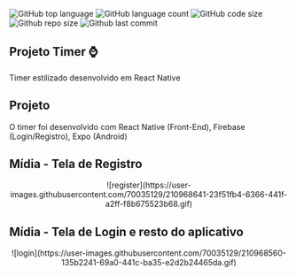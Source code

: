 ![GitHub top language](https://img.shields.io/github/languages/top/G2454/Timer?style=plastic)
![GitHub language count](https://img.shields.io/github/languages/count/G2454/Timer)
![GitHub code size](https://img.shields.io/github/languages/code-size/G2454/Timer)
![Github repo size](https://img.shields.io/github/repo-size/G2454/Timer)
![Github last commit](https://img.shields.io/github/last-commit/G2454/Timer)

## Projeto Timer :watch:

Timer estilizado desenvolvido em React Native

## Projeto

O timer foi desenvolvido com React Native (Front-End), Firebase (Login/Registro),  Expo (Android)

## Mídia - Tela de Registro

<p align="center">
![register](https://user-images.githubusercontent.com/70035129/210968641-23f51fb4-6366-441f-a2ff-f8b675523b68.gif) </p>


## Mídia - Tela de Login e resto do aplicativo

<p align="center">
![login](https://user-images.githubusercontent.com/70035129/210968560-135b2241-69a0-441c-ba35-e2d2b24465da.gif) </p>




